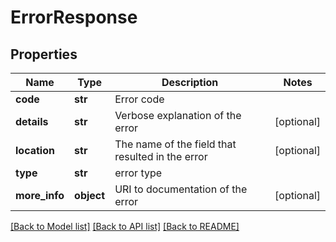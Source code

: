 # ErrorResponse

## Properties
Name | Type | Description | Notes
------------ | ------------- | ------------- | -------------
**code** | **str** | Error code | 
**details** | **str** | Verbose explanation of the error | [optional] 
**location** | **str** | The name of the field that resulted in the error | [optional] 
**type** | **str** | error type | 
**more_info** | **object** | URI to documentation of the error | [optional] 

[[Back to Model list]](../README.md#documentation-for-models) [[Back to API list]](../README.md#documentation-for-api-endpoints) [[Back to README]](../README.md)

